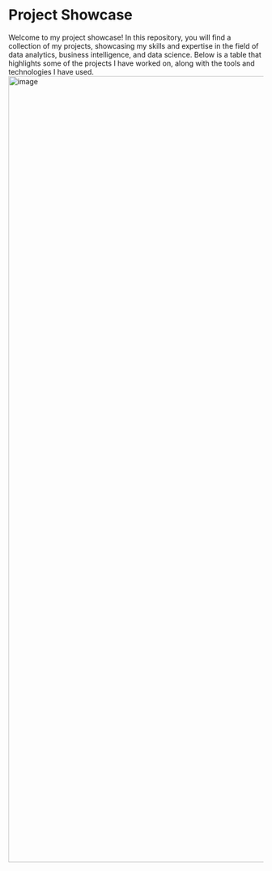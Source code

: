 # Project Showcase
Welcome to my project showcase! In this repository, you will find a collection of my projects, showcasing my skills and expertise in the field of data analytics, business intelligence, and data science. Below is a table that highlights some of the projects I have worked on, along with the tools and technologies I have used.
<img width="1551" alt="image" src="https://github.com/nguyenqwer111/project-bbb/assets/121471553/02567cd0-3548-4558-8cbb-90acd4fcd87e">
